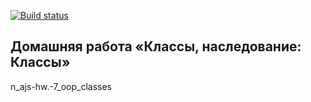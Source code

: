 [![Build status](https://ci.appveyor.com/api/projects/status/yygftd6cnhsx08gf?svg=true)](https://ci.appveyor.com/project/a-naraikin/ajs-homework-oop-classes)
## Домашняя работа «Классы, наследование: Классы»
n_ajs-hw.-7_oop_classes
